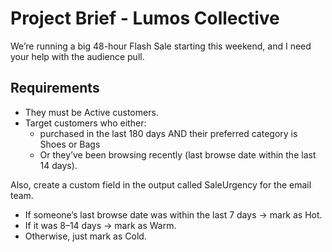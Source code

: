 # Project Brief - Lumos Collective

 We’re running a big 48-hour Flash Sale starting this weekend, and I need your help with the audience pull.  

## Requirements
- They must be Active customers.  
- Target customers who either:  
   - purchased in the last 180 days AND their preferred category is Shoes or Bags  
   - Or they’ve been browsing recently (last browse date within the last 14 days).  

Also, create a custom field in the output called SaleUrgency for the email team.
- If someone’s last browse date was within the last 7 days → mark as Hot.  
- If it was 8–14 days → mark as Warm.  
- Otherwise, just mark as Cold.  